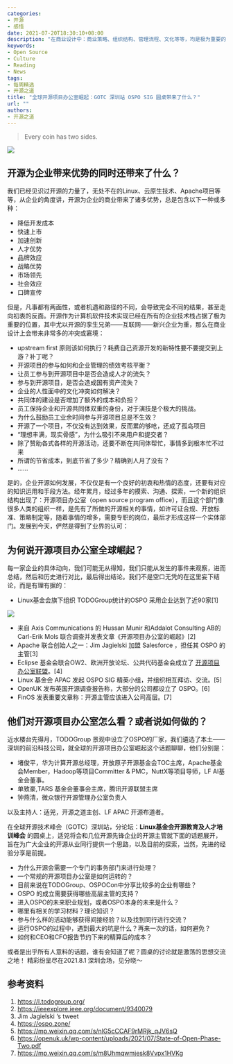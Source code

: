 ```yaml
---
categories:
- 开源
- 感悟
date: 2021-07-20T18:30:10+08:00
description: "在商业设计中：商业策略、组织结构、管理流程、文化等等，均是极为重要的因素，在软件吞噬世界的数字化转型时代，开源占据了重要的位置，那么有关开源如何科学地占据商业设计中的一席之地，OSPO 起着至关重要的作用。"
keywords:
- Open Source
- Culture
- Reading
- News
tags:
- 每周精选
- 开源之道
title: "全球开源项目办公室崛起：GOTC 深圳站 OSPO SIG 圆桌带来了什么？"
url: ""
authors:
- 开源之道
---
```


> Every coin has two sides.

![](https://inews.gtimg.com/newsapp_bt/0/8890270256/1000)

## 开源为企业带来优势的同时还带来了什么？

我们已经见识过开源的力量了，无处不在的Linux、云原生技术、Apache项目等等，从企业的角度讲，开源为企业的商业带来了诸多优势，总是包含以下一种或多种：

* 降低开发成本
* 快速上市
* 加速创新
* 人才优势
* 品牌效应
* 战略优势
* 市场领先
* 社会效应
* 口碑宣传

但是，凡事都有两面性，或者机遇和路径的不同，会导致完全不同的结果，甚至走向初衷的反面。开源作为计算机软件技术实现已经在所有的企业技术栈占据了极为重要的位置，其中尤以开源的孪生兄弟——互联网——新兴企业为重，那么在商业设计上会带来非常多的冲突或窘境：

* upstream first 原则该如何执行？耗费自己资源开发的新特性要不要提交到上游？补丁呢？
* 开源项目的参与如何和企业管理的绩效考核平衡？
* 让员工参与到开源项目中是否会造成人才的流失？
* 参与到开源项目，是否会造成国有资产流失？
* 企业的人性面中的文化冲突如何解决？
* 共同体的建设是否增加了额外的成本和负担？
* 员工保持企业和开源共同体双重的身份，对于演技是个极大的挑战。
* 为什么鼓励员工业余时间参与开源项目总是不生效？
* 开源了一个项目，不仅没有达到效果，反而累的够呛，还成了孤岛项目
* “理想丰满，现实骨感”，为什么吸引不来用户和提交者？
* 除了赞助各式各样的开源活动，还要不断在共同体帮忙，事情多到根本忙不过来
* 所谓的节省成本，到底节省了多少？精确到人月了没有？
* ......

是的，企业开源如何发展，不仅仅是有一个良好的初衷和热情的态度，还要有对应的知识运用和手段方法。经年累月，经过多年的摸索、沟通、探索，一个新的组织结构出现了：开源项目办公室（open source program office），而且这个部门像很多人类的组织一样，是先有了所做的开源相关的事情，如许可证合规、开放标准、策略制定等，随着事情的增多，需要专职的岗位，最后才形成这样一个实体部门。发展到今天，俨然是得到了业界的认可：

## 为何说开源项目办公室全球崛起？

每一家企业的具体动向，我们可能无从得知，我们只能从发生的事件来观察，进而总结，然后和历史进行对比，最后得出结论。我们不是空口无凭的在这里妄下结论，而是有理有据的：

* Linux基金会旗下组织 TODOGroup统计的OSPO 采用企业达到了近90家[1]

![](https://l.todogroup.org/images/landscape.png)

* 来自 Axis Communications 的 Hussan Munir 和Addalot Consulting AB的Carl-Erik Mols 联合调查并发表文章《开源项目办公室的崛起》[2]
* Apache 联合创始人之一：Jim Jagielski 加盟 Salesforce ，担任其 OSPO 的主管[3]
* Eclipse 基金会联合OW2、欧洲开放论坛、公共代码基金会成立了 [开源项目办公室联盟](https://ospo.zone/)。[4]
* Linux 基金会 APAC 发起 OSPO SIG 精英小组，并组织相互拜访、交流。[5]
* OpenUK 发布英国开源调查报告称，大部分的公司都设立了 OSPO。[6]
* FinOS 发表重要文章称：开源主管应该进入公司高层。[7]

## 他们对开源项目办公室怎么看？或者说如何做的？

近水楼台先得月，TODOGroup 景观中设立了OSPO的厂家，我们遴选了本土——深圳的前沿科技公司，就全球的开源项目办公室崛起这个话题聊聊，他们分别是：

* 堵俊平，华为计算开源总经理，开放原子开源基金会TOC主席，Apache基金会Member，Hadoop等项目Committer & PMC，NuttX等项目导师，LF AI基金会董事。
* 单致豪,TARS 基金会董事会主席，腾讯开源联盟主席
* 钟燕清，微众银行开源管理办公室负责人

以及主持人：适兕，开源之道主创、LF APAC 开源布道者。 

在全球开源技术峰会（GOTC）深圳站，分论坛：**Linux基金会开源教育及人才培训峰会** 的圆桌上，适兕将会和几位开源先锋企业的开源主管就下面的话题展开，旨在为广大企业的开源从业同行提供一个思路，以及目前的探索，当然，先进的经验分享是前提。

* 为什么开源会需要一个专门的事务部门来进行处理？
* 一个常规的开源项目办公室是如何运转的？
* 目前来说在TODOGroup、OSPOCon中分享比较多的企业有哪些？
* OSPO 的成立需要获得哪些高层主管的支持？
* 进入OSPO的未来职业规划，或者OSPO本身的未来是什么？
* 哪里有相关的学习材料？理论知识？
* 参与什么样的活动能够获得间接经验？以及找到同行进行交流？
* 运行OSPO的过程中，遇到最大的坑是什么？再来一次的话，如何避免？
* 如何和CEO和CFO报告节约下来的精算后的成本？

或者是出乎所有人意料的话题，谁有会知道了呢？圆桌的讨论就是激荡的思想交流之地！ 精彩纷呈尽在2021.8.1 深圳会场，见分晓～ 

## 参考资料

1. https://l.todogroup.org/
2.  https://ieeexplore.ieee.org/document/9340079 
3. Jim Jagielski ‘s tweet
4. https://ospo.zone/
5. https://mp.weixin.qq.com/s/nlG5cCCAF9rMRjk_qJV6sQ
6. https://openuk.uk/wp-content/uploads/2021/07/State-of-Open-Phase-Two.pdf
7. https://mp.weixin.qq.com/s/m8Uhmqwmjesk8Vvpx1HVKg 
